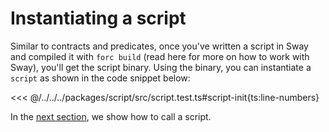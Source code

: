 <script setup>
  import { data } from '../../versions.data'
  const { sway } = data
  const url = `
    https://fuellabs.github.io/sway/v${sway}/book/introduction/index.html
  `
</script>

# Instantiating a script

Similar to contracts and predicates, once you've written a script in Sway and compiled it with `forc build` (read <a :href="url" target="_blank" rel="noreferrer">here</a> for more on how to work with Sway), you'll get the script binary. Using the binary, you can instantiate a `script` as shown in the code snippet below:

<<< @/../../../packages/script/src/script.test.ts#script-init{ts:line-numbers}

In the [next section](./calling-a-script.md), we show how to call a script.
